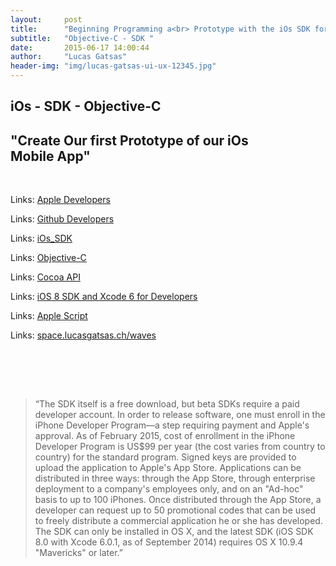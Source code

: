 ```yaml
---
layout:     post
title:      "Beginning Programming a<br> Prototype with the iOs SDK for our Start Up - App"
subtitle:   "Objective-C - SDK "
date:       2015-06-17 14:00:44
author:     "Lucas Gatsas"
header-img: "img/lucas-gatsas-ui-ux-12345.jpg"
---
```

<h2 class="section-heading">iOs - SDK - Objective-C</h2>
<h2 class="section-heading">"Create Our first Prototype of our iOs<br> Mobile App"</h2>

<br>







Links: <a href="https://idmsa.apple.com/IDMSWebAuth/login?&appIdKey=891bd3417a7776362562d2197f89480a8547b108fd934911bcbea0110d07f757&path=%2F%2Fmembercenter%2Findex.action" target="_blank">Apple Developers</a>

Links: <a href="https://github.com/settings/developers" target="_blank">Github Developers</a>

Links: <a href="https://en.wikipedia.org/wiki/IOS_SDK" target="_blank">iOs_SDK</a>

Links: <a href="https://en.wikipedia.org/wiki/Objective-C" target="_blank">Objective-C</a>

Links: <a href="https://en.wikipedia.org/wiki/Cocoa_(API)" target="_blank">Cocoa API</a>

Links: <a href="https://developer.apple.com/ios/" target="_blank">iOS 8 SDK and Xcode 6 for Developers</a>

Links: <a href="https://de.wikipedia.org/wiki/AppleScript" target="_blank">Apple Script</a> 

Links: <a href="http://space.lucasgatsas.ch/waves" target="_blank">space.lucasgatsas.ch/waves</a>


<br><br>






<br>
<blockquote>
“The SDK itself is a free download, but beta SDKs require a paid developer account. In order to release software, one must enroll in the iPhone Developer Program—a step requiring payment and Apple's approval. As of February 2015, cost of enrollment in the iPhone Developer Program is US$99 per year (the cost varies from country to country) for the standard program. Signed keys are provided to upload the application to Apple's App Store. Applications can be distributed in three ways: through the App Store, through enterprise deployment to a company's employees only, and on an "Ad-hoc" basis to up to 100 iPhones. Once distributed through the App Store, a developer can request up to 50 promotional codes that can be used to freely distribute a commercial application he or she has developed. The SDK can only be installed in OS X, and the latest SDK (iOS SDK 8.0 with Xcode 6.0.1, as of September 2014) requires OS X 10.9.4 "Mavericks" or later.” 
</blockquote>

